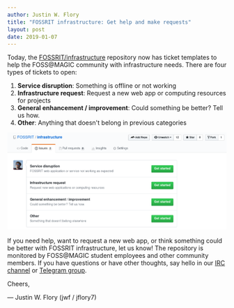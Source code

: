 ```yaml
---
author: Justin W. Flory
title: "FOSSRIT infrastructure: Get help and make requests"
layout: post
date: 2019-01-07
---
```


Today, the [FOSSRIT/infrastructure](https://github.com/FOSSRIT/infrastructure) repository now has ticket templates to help the FOSS@MAGIC community with infrastructure needs.
There are four types of tickets to open:

1. **Service disruption**: Something is offline or not working
2. **Infrastructure request**: Request a new web app or computing resources for projects
3. **General enhancement / improvement**: Could something be better? Tell us how.
4. **Other**: Anything that doesn't belong in previous categories

[![Screenshot of new ticket types to open](/img/announcements/2019/01/01-ticket-types.png "Screenshot of new ticket types to open")](https://github.com/FOSSRIT/infrastructure/issues/new/choose)

If you need help, want to request a new web app, or think something could be better with FOSSRIT infrastructure, let us know!
The repository is monitored by FOSS@MAGIC student employees and other community members.
If you have questions or have other thoughts, say hello in our [IRC channel](https://webchat.freenode.net/?channels=rit-foss-admin) or [Telegram group](https://t.me/joinchat/Ahf4clgueWa9pCYrAJwWrw).


Cheers,

— Justin W. Flory (jwf / jflory7)
